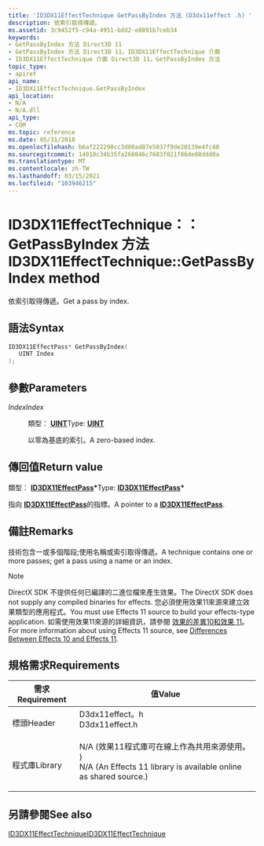```yaml
---
title: 'ID3DX11EffectTechnique GetPassByIndex 方法 (D3dx11effect .h) '
description: 依索引取得傳遞。
ms.assetid: 3c9452f5-c94a-4951-bdd2-e8891b7ceb34
keywords:
- GetPassByIndex 方法 Direct3D 11
- GetPassByIndex 方法 Direct3D 11，ID3DX11EffectTechnique 介面
- ID3DX11EffectTechnique 介面 Direct3D 11，GetPassByIndex 方法
topic_type:
- apiref
api_name:
- ID3DX11EffectTechnique.GetPassByIndex
api_location:
- N/A
- N/A.dll
api_type:
- COM
ms.topic: reference
ms.date: 05/31/2018
ms.openlocfilehash: b6af222298cc3d00ad87e5037f9de20139e4fc40
ms.sourcegitcommit: 14010c34b35fa268046c7683f021f86de08ddd0a
ms.translationtype: MT
ms.contentlocale: zh-TW
ms.lasthandoff: 03/15/2021
ms.locfileid: "103946215"
---
```

# <a name="id3dx11effecttechniquegetpassbyindex-method"></a><span data-ttu-id="db7ff-106">ID3DX11EffectTechnique：： GetPassByIndex 方法</span><span class="sxs-lookup"><span data-stu-id="db7ff-106">ID3DX11EffectTechnique::GetPassByIndex method</span></span>

<span data-ttu-id="db7ff-107">依索引取得傳遞。</span><span class="sxs-lookup"><span data-stu-id="db7ff-107">Get a pass by index.</span></span>

## <a name="syntax"></a><span data-ttu-id="db7ff-108">語法</span><span class="sxs-lookup"><span data-stu-id="db7ff-108">Syntax</span></span>


```C++
ID3DX11EffectPass* GetPassByIndex(
   UINT Index
);
```



## <a name="parameters"></a><span data-ttu-id="db7ff-109">參數</span><span class="sxs-lookup"><span data-stu-id="db7ff-109">Parameters</span></span>

<dl> <dt>

<span data-ttu-id="db7ff-110">*Index*</span><span class="sxs-lookup"><span data-stu-id="db7ff-110">*Index*</span></span> 
</dt> <dd>

<span data-ttu-id="db7ff-111">類型： **[ **UINT**](/windows/desktop/WinProg/windows-data-types)**</span><span class="sxs-lookup"><span data-stu-id="db7ff-111">Type: **[**UINT**](/windows/desktop/WinProg/windows-data-types)**</span></span>

<span data-ttu-id="db7ff-112">以零為基底的索引。</span><span class="sxs-lookup"><span data-stu-id="db7ff-112">A zero-based index.</span></span>

</dd> </dl>

## <a name="return-value"></a><span data-ttu-id="db7ff-113">傳回值</span><span class="sxs-lookup"><span data-stu-id="db7ff-113">Return value</span></span>

<span data-ttu-id="db7ff-114">類型： **[ **ID3DX11EffectPass**](id3dx11effectpass.md)\***</span><span class="sxs-lookup"><span data-stu-id="db7ff-114">Type: **[**ID3DX11EffectPass**](id3dx11effectpass.md)\***</span></span>

<span data-ttu-id="db7ff-115">指向 [**ID3DX11EffectPass**](id3dx11effectpass.md)的指標。</span><span class="sxs-lookup"><span data-stu-id="db7ff-115">A pointer to a [**ID3DX11EffectPass**](id3dx11effectpass.md).</span></span>

## <a name="remarks"></a><span data-ttu-id="db7ff-116">備註</span><span class="sxs-lookup"><span data-stu-id="db7ff-116">Remarks</span></span>

<span data-ttu-id="db7ff-117">技術包含一或多個階段;使用名稱或索引取得傳遞。</span><span class="sxs-lookup"><span data-stu-id="db7ff-117">A technique contains one or more passes; get a pass using a name or an index.</span></span>

> [!Note]  
> <span data-ttu-id="db7ff-118">DirectX SDK 不提供任何已編譯的二進位檔來產生效果。</span><span class="sxs-lookup"><span data-stu-id="db7ff-118">The DirectX SDK does not supply any compiled binaries for effects.</span></span> <span data-ttu-id="db7ff-119">您必須使用效果11來源來建立效果類型的應用程式。</span><span class="sxs-lookup"><span data-stu-id="db7ff-119">You must use Effects 11 source to build your effects-type application.</span></span> <span data-ttu-id="db7ff-120">如需使用效果11來源的詳細資訊，請參閱 [效果的差異10和效果 11](d3d11-graphics-programming-guide-effects-differences.md)。</span><span class="sxs-lookup"><span data-stu-id="db7ff-120">For more information about using Effects 11 source, see [Differences Between Effects 10 and Effects 11](d3d11-graphics-programming-guide-effects-differences.md).</span></span>

 

## <a name="requirements"></a><span data-ttu-id="db7ff-121">規格需求</span><span class="sxs-lookup"><span data-stu-id="db7ff-121">Requirements</span></span>



| <span data-ttu-id="db7ff-122">需求</span><span class="sxs-lookup"><span data-stu-id="db7ff-122">Requirement</span></span> | <span data-ttu-id="db7ff-123">值</span><span class="sxs-lookup"><span data-stu-id="db7ff-123">Value</span></span> |
|--------------------|----------------------------------------------------------------------------------------------------------------------------------------------|
| <span data-ttu-id="db7ff-124">標頭</span><span class="sxs-lookup"><span data-stu-id="db7ff-124">Header</span></span><br/>  | <dl> <span data-ttu-id="db7ff-125"><dt>D3dx11effect。h</dt></span><span class="sxs-lookup"><span data-stu-id="db7ff-125"><dt>D3dx11effect.h</dt></span></span> </dl>                                                    |
| <span data-ttu-id="db7ff-126">程式庫</span><span class="sxs-lookup"><span data-stu-id="db7ff-126">Library</span></span><br/> | <dl> <span data-ttu-id="db7ff-127"><dt>N/A (效果11程式庫可在線上作為共用來源使用。 ) </dt></span><span class="sxs-lookup"><span data-stu-id="db7ff-127"><dt>N/A (An Effects 11 library is available online as shared source.)</dt></span></span> </dl> |



## <a name="see-also"></a><span data-ttu-id="db7ff-128">另請參閱</span><span class="sxs-lookup"><span data-stu-id="db7ff-128">See also</span></span>

<dl> <dt>

[<span data-ttu-id="db7ff-129">ID3DX11EffectTechnique</span><span class="sxs-lookup"><span data-stu-id="db7ff-129">ID3DX11EffectTechnique</span></span>](id3dx11effecttechnique.md)
</dt> </dl>

 

